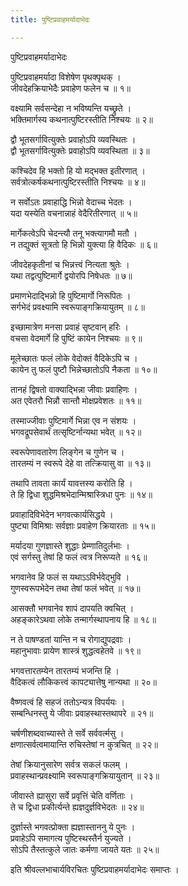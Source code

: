 ```yaml
---
title: पुष्टिप्रवाहमर्यादाभेदः

---
```

  
 पुष्टिप्रवाहमर्यादाभेदः   
  
पुष्टिप्रवाहमर्यादा विशेषेण पृथक्पृथक् ।  
जीवदेहक्रियाभेदैः प्रवाहेण फलेन च ॥ १॥  
  
वक्ष्यामि सर्वसन्देहा न भविष्यन्ति यच्छ्रुते ।  
भक्तिमार्गस्य कथनात्पुष्टिरस्तीति निश्चयः ॥ २॥  
  
द्वौ भूतसर्गावित्युक्तेः प्रवाहोऽपि व्यवस्थितः ।  
द्वौ भूतसर्गावित्युक्तेः प्रवाहोऽपि व्यवस्थिता ॥ ३॥  
  
कश्चिदेव हि भक्तो हि यो मद्भक्त इतीरणात् ।  
सर्वत्रोत्कर्षकथनात्पुष्टिरस्तीति निश्चयः ॥ ४॥  
  
न सर्वोऽतः प्रवाहाद्धि भिन्नो वेदाच्च भेदतः ।  
यदा यस्येति वचनान्नाहं वेदैरितीरणात् ॥ ५॥  
  
मार्गेकत्वेऽपि चेदन्त्यौ तनू भक्त्यागमौ मतौ ।  
न तद्युक्तं सूत्रतो हि भिन्नो युक्त्या हि वैदिकः ॥ ६॥  
  
जीवदेहकृतीनां च भिन्नत्त्वं नित्यता श्रुतेः ।  
यथा तद्वत्पुष्टिमार्गे द्वयोरपि निषेधतः ॥ ७॥  
  
प्रमाणभेदाद्भिन्नो हि पुष्टिमार्गो निरूपितः ।  
सर्गभेदं प्रवक्ष्यामि स्वरूपाङ्गक्रियायुतम् ॥ ८॥  
  
इच्छामात्रेण मनसा प्रवाहं सृष्टवान् हरिः ।  
वचसा वेदमार्गे हि पुष्टिं कायेन निश्चयः ॥ ९॥  
  
मूलेच्छातः फलं लोके वेदोक्तं वैदिकेऽपि च ।  
कायेन तु फलं पुष्टौ भिन्नेच्छातोऽपि नैकता ॥ १०॥  
  
तानहं द्विषतो वाक्याद्भिन्ना जीवाः प्रवाहिणः ।  
अत एवेतरौ भिन्नौ सान्तौ मोक्षप्रवेशतः ॥ ११॥  
  
तस्माज्जीवाः पुष्टिमार्गे भिन्ना एव न संशयः ।  
भगवद्रूपसेवार्थं तत्सृष्टिर्नान्यथा भवेत् ॥ १२॥  
  
स्वरूपेणावतारेण लिङ्गेन च गुणेन च ।  
तारतम्यं न स्वरूपे देहे वा तत्क्रियासु वा ॥ १३॥  
  
तथापि तावता कार्यं यावत्तस्य करोति हि ।  
ते हि द्विधा शुद्धमिश्रभेदान्मिश्रास्त्रिधा पुनः ॥ १४॥  
  
प्रवाहादिविभेदेन भगवत्कार्यसिद्धये ।  
पुष्ट्या विमिश्राः सर्वज्ञाः प्रवाहेण क्रियारताः ॥ १५॥  
  
मर्यादया गुणज्ञास्ते शुद्धाः प्रेम्णातिदुर्लभाः ।  
एवं सर्गस्तु तेषां हि फलं त्वत्र निरूप्यते ॥ १६॥  
  
भगवानेव हि फलं स यथाऽऽविर्भवेद्भुवि ।  
गुणस्वरूपभेदेन तथा तेषां फलं भवेत् ॥ १७॥  
  
आसक्तौ भगवानेव शापं दापयति क्वचित् ।  
अहङ्कारेऽथवा लोके तन्मार्गस्थापनाय हि ॥ १८॥  
  
न ते पाषण्डतां यान्ति न च रोगाद्युपद्रवाः ।  
महानुभावाः प्रायेण शास्त्रं शुद्धत्वहेतवे ॥ १९॥  
  
भगवत्तारतम्येन तारतम्यं भजन्ति हि ।  
वैदिकत्वं लौकिकत्त्वं कापट्यात्तेषु नान्यथा ॥ २०॥  
  
वैष्णवत्वं हि सहजं ततोऽन्यत्र विपर्ययः ।  
सम्बन्धिनस्तु ये जीवाः प्रवाहस्थास्तथापरे ॥ २१॥  
  
चर्षणीशब्दवाच्यास्ते ते सर्वे सर्ववर्त्मसु ।  
क्षणात्सर्वत्वमायान्ति रुचिस्तेषां न कुत्रचित् ॥ २२॥  
  
तेषां क्रियानुसारेण सर्वत्र सकलं फलम् ।  
प्रवाहस्थान्प्रवक्ष्यामि स्वरूपाङ्गक्रियायुतान् ॥ २३॥  
  
जीवास्ते ह्यासुरा सर्वे प्रवृत्तिं चेति वर्णिताः ।  
ते च द्विधा प्रकीर्त्यन्ते ह्यज्ञदुर्ज्ञविभेदतः ॥ २४॥  
  
दुर्ज्ञास्ते भगवत्प्रोक्ता ह्यज्ञास्ताननु ये पुनः ।  
प्रवाहेऽपि समागत्य पुष्टिस्थस्तैर्न युज्यते ।  
सोऽपि तैस्तत्कुले जातः कर्मणा जायते यतः ॥ २५॥  
  
इति श्रीवल्लभाचार्यविरचितः पुष्टिप्रवाहमर्यादाभेदः समाप्तः ।  
  
  

  

